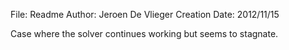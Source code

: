 File: Readme
Author: Jeroen De Vlieger
Creation Date: 2012/11/15

Case where the solver continues working but seems to stagnate.





